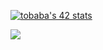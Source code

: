 [![tobaba's 42 stats](https://badge.mediaplus.ma/greenbinary/tobaba?1337Badge=off&42Network=off&UM6P=off)](https://github.com/oakoudad/badge42)

![](http://github-profile-summary-cards.vercel.app/api/cards/profile-details?username=17931837B&theme=gruvbox)

<!--
This repository is a ✨ _special_ ✨ repository because its `README.md` (this file) appears on your GitHub profile.

Here are some ideas to get you started:

- 🔭 I’m currently working on ...
- 🌱 I’m currently learning ...
- 👯 I’m looking to collaborate on ...
- 🤔 I’m looking for help with ...
- 💬 Ask me about ...
- 📫 How to reach me: ...
- 😄 Pronouns: ...
- ⚡ Fun fact: ...
-->



